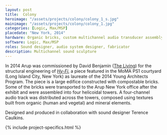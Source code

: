 ```yaml
---
layout: post
title:  Colony
heroimage: "/assets/projects/colony/colony_1_s.jpg"
mainimage: "/assets/projects/colony/colony_1.jpg"
categories: [Logic, Max/MSP]
placedate: "New York, 2014"
hardware: Organic bricks, custom multichannel audio transducer assembly, computer
software: Logic, Max/MSP
roles: Sound designer, audio system designer, fabricator
description: Multichannel sound sculpture
---
```

<div class="project-narrative">
<p>In 2014 Arup was commissioned by David Benjamin (<a href="http://www.thelivingnewyork.com/">The Living</a>) for the structural engineering of <span style="font-style: italic;"><a href="https://www.arup.com/news-and-events/hyfi-reinvents-the-brick">Hy-Fi</a></span>, a piece featured in the MoMA PS1 courtyard (Long Island City, New York) as laureate of the 2014 Young Architects Program. The piece is a large edifice constructed with compostable bricks. Some of the bricks were transported to the Arup New York office after the exhibit and were assembled into four helicoidal towers. A four-channel audio track was distributed across the towers, composed using textures built from organic (human and vegetal) and mineral elements.</p>

<p>Designed and produced in collaboration with sound designer Terence Caulkins.</p>
</div>

{% include project-specifics.html %}
